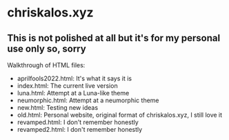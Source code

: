 # chriskalos.xyz
## This is not polished at all but it's for my personal use only so, sorry

Walkthrough of HTML files:
- aprilfools2022.html: It's what it says it is
- index.html: The current live version
- luna.html: Attempt at a Luna-like theme
- neumorphic.html: Attempt at a neumorphic theme
- new.html: Testing new ideas
- old.html: Personal website, original format of chriskalos.xyz, I still love it
- revamped.html: I don't remember honestly
- revamped2.html: I don't remember honestly
